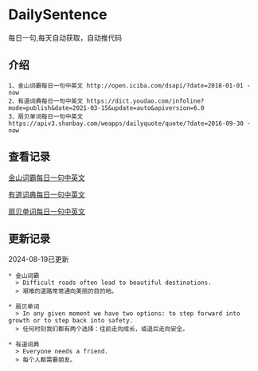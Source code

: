 # DailySentence

每日一句,每天自动获取，自动推代码

## 介绍

```
1、金山词霸每日一句中英文 http://open.iciba.com/dsapi/?date=2018-01-01 - now
2、有道词典每日一句中英文 https://dict.youdao.com/infoline?mode=publish&date=2021-03-15&update=auto&apiversion=6.0
3、扇贝单词每日一句中英文 https://apiv3.shanbay.com/weapps/dailyquote/quote/?date=2016-09-30 - now
```

## 查看记录

[金山词霸每日一句中英文](./data/iciba/)

[有道词典每日一句中英文](./data/youdao/)

[扇贝单词每日一句中英文](./data/shanbay/)

## 更新记录
2024-08-19已更新 
```
* 金山词霸
  > Difficult roads often lead to beautiful destinations.
  > 艰难的道路常常通向美丽的目的地。

* 扇贝单词
  > In any given moment we have two options: to step forward into growth or to step back into safety.
  > 任何时刻我们都有两个选择：往前走向成长，或退后走向安全。

* 有道词典
  > Everyone needs a friend.
  > 每个人都需要朋友。

```
